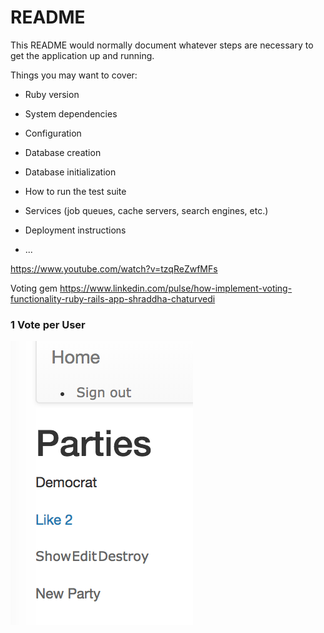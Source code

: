 # README

This README would normally document whatever steps are necessary to get the
application up and running.

Things you may want to cover:

* Ruby version

* System dependencies

* Configuration

* Database creation

* Database initialization

* How to run the test suite

* Services (job queues, cache servers, search engines, etc.)

* Deployment instructions

* ...

https://www.youtube.com/watch?v=tzqReZwfMFs


Voting gem
https://www.linkedin.com/pulse/how-implement-voting-functionality-ruby-rails-app-shraddha-chaturvedi


### 1 Vote per User
![](/app/assets/images/vote-ui.png)
